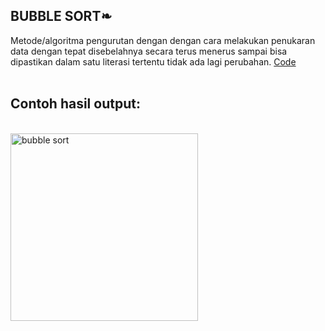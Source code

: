 <h2>BUBBLE SORT❧</h2>

Metode/algoritma pengurutan dengan dengan cara melakukan penukaran data dengan tepat disebelahnya secara terus menerus sampai bisa dipastikan 
dalam satu literasi tertentu tidak ada lagi perubahan. <a href="https://github.com/desyderian/ASD/blob/main/sorting/bubble%20sort/bubble%20sort.c">Code</a><br>
<br>
<h2>Contoh hasil output:</h2><br>
<img width="300" alt="bubble sort" src="https://user-images.githubusercontent.com/98725370/155252180-2a066fac-ca3a-4e95-a1c9-6b1294be3344.png"><br><br>



